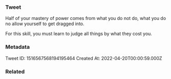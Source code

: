 ### Tweet
Half of your mastery of power comes from what you do not do, what you do no allow yourself to get dragged into.

For this skill, you must learn to judge all things by what they cost you.

### Metadata
Tweet ID: 1516567568194195464
Created At: 2022-04-20T00:00:59.000Z

### Related

